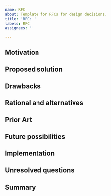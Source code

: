 ```yaml
---
name: RFC
about: Template for RFCs for design decisions.
title: 'RFC: '
labels: RFC
assignees: ''

---
```


## Motivation

## Proposed solution

## Drawbacks

## Rational and alternatives

## Prior Art

## Future possibilities

## Implementation

## Unresolved questions
	
## Summary
